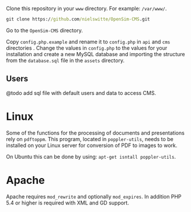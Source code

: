 Clone this repository in your `www` directory. For example: `/var/www/`.

```cmd
git clone https://github.com/nielswitte/OpenSim-CMS.git
```

Go to the `OpenSim-CMS` directory.

Copy `config.php.example` and rename it to `config.php` in `api` and `cms` directories . Change the values in `config.php` to the values for your installation and create a new
MySQL database and importing the structure from the `database.sql` file in the `assets` directory.

## Users
@todo add sql file with default users and data to access CMS.


# Linux
Some of the functions for the processing of documents and presentations rely on `pdftoppm`. This program, located in `poppler-utils`, needs to be installed on your Linux server
for conversion of PDF to images to work.

On Ubuntu this can be done by using: `apt-get isntall poppler-utils`.

# Apache
Apache requires `mod_rewrite` and optionally `mod_expires`. In addition PHP 5.4 or higher is required with XML and GD support.